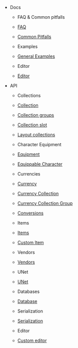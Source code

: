 - Docs
  - FAQ & Common pitfalls
  - [FAQ](Docs/FAQ.md)
  - [Common Pitfalls](Docs/CommonPitfalls.md)

  - Examples
  - [General Examples](Docs/Examples/GeneralExamples.md)

  - Editor
  - [Editor](Docs/Editor/Editors.md)

- API
  - Collections
  - [Collection](API/Collections/Collection.md)
  - [Collection groups](API/Collections/CollectionGroup.md)
  - [Collection slot](API/Collections/CollectionSlot.md)
  - [Layout collections](API/Collections/LayoutCollection.md)

  - Character Equipment
  - [Equipment](API/CharacterEquipment/Equipment.md)
  - [Equippable Character](API/CharacterEquipment/EquippableCharacter.md)

  - Currencies
  - [Currency](API/Currencies/Currency.md)
  - [Currency Collection](API/Currencies/CurrencyCollection.md)
  - [Currency Collection Group](API/Currencies/CurrencyCollectionGroup.md)
  - [Conversions](API/Currencies/Conversions.md)

  - Items
  - [Items](API/Items/Items.md)
  - [Custom Item](API/Items/CustomItem.md)

  - Vendors
  - [Vendors](API/Vendors/Vendors.md)

  - UNet
  - [UNet](API/UNet/UNet.md)

  - Databases
  - [Database](API/Database/Database.md)

  - Serialization
  - [Serialization](API/Serialization/Serialization.md)

  - Editor
  - [Custom editor](API/Editor/CustomEditors.md)
